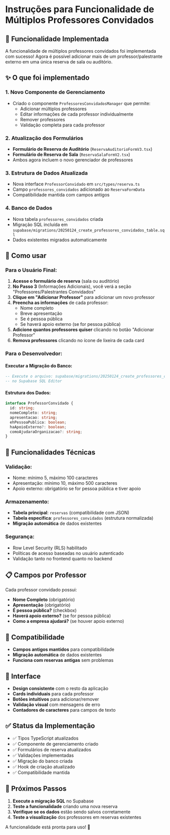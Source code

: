 # Instruções para Funcionalidade de Múltiplos Professores Convidados

## 🎯 Funcionalidade Implementada

A funcionalidade de múltiplos professores convidados foi implementada com sucesso! Agora é possível adicionar mais de um professor/palestrante externo em uma única reserva de sala ou auditório.

## ✨ O que foi implementado

### 1. **Novo Componente de Gerenciamento**
- Criado o componente `ProfessoresConvidadosManager` que permite:
  - Adicionar múltiplos professores
  - Editar informações de cada professor individualmente
  - Remover professores
  - Validação completa para cada professor

### 2. **Atualização dos Formulários**
- **Formulário de Reserva de Auditório** (`ReservaAuditorioFormV3.tsx`)
- **Formulário de Reserva de Sala** (`ReservaSalaFormV2.tsx`)
- Ambos agora incluem o novo gerenciador de professores

### 3. **Estrutura de Dados Atualizada**
- Nova interface `ProfessorConvidado` em `src/types/reserva.ts`
- Campo `professores_convidados` adicionado ao `ReservaFormData`
- Compatibilidade mantida com campos antigos

### 4. **Banco de Dados**
- Nova tabela `professores_convidados` criada
- Migração SQL incluída em `supabase/migrations/20250124_create_professores_convidados_table.sql`
- Dados existentes migrados automaticamente

## 🚀 Como usar

### Para o Usuário Final:
1. **Acesse o formulário de reserva** (sala ou auditório)
2. **No Passo 3** (Informações Adicionais), você verá a seção "Professores/Palestrantes Convidados"
3. **Clique em "Adicionar Professor"** para adicionar um novo professor
4. **Preencha as informações** de cada professor:
   - Nome completo
   - Breve apresentação
   - Se é pessoa pública
   - Se haverá apoio externo (se for pessoa pública)
5. **Adicione quantos professores quiser** clicando no botão "Adicionar Professor"
6. **Remova professores** clicando no ícone de lixeira de cada card

### Para o Desenvolvedor:

#### Executar a Migração do Banco:
```sql
-- Execute o arquivo: supabase/migrations/20250124_create_professores_convidados_table.sql
-- no Supabase SQL Editor
```

#### Estrutura dos Dados:
```typescript
interface ProfessorConvidado {
  id: string;
  nomeCompleto: string;
  apresentacao: string;
  ehPessoaPublica: boolean;
  haApoioExterno?: boolean;
  comoAjudaraOrganizacao?: string;
}
```

## 🔧 Funcionalidades Técnicas

### Validação:
- Nome: mínimo 5, máximo 100 caracteres
- Apresentação: mínimo 10, máximo 500 caracteres
- Apoio externo: obrigatório se for pessoa pública e tiver apoio

### Armazenamento:
- **Tabela principal**: `reservas` (compatibilidade com JSON)
- **Tabela específica**: `professores_convidados` (estrutura normalizada)
- **Migração automática** de dados existentes

### Segurança:
- Row Level Security (RLS) habilitado
- Políticas de acesso baseadas no usuário autenticado
- Validação tanto no frontend quanto no backend

## 📋 Campos por Professor

Cada professor convidado possui:
- **Nome Completo** (obrigatório)
- **Apresentação** (obrigatório)
- **É pessoa pública?** (checkbox)
- **Haverá apoio externo?** (se for pessoa pública)
- **Como a empresa ajudará?** (se houver apoio externo)

## 🔄 Compatibilidade

- **Campos antigos mantidos** para compatibilidade
- **Migração automática** de dados existentes
- **Funciona com reservas antigas** sem problemas

## 🎨 Interface

- **Design consistente** com o resto da aplicação
- **Cards individuais** para cada professor
- **Botões intuitivos** para adicionar/remover
- **Validação visual** com mensagens de erro
- **Contadores de caracteres** para campos de texto

## ✅ Status da Implementação

- ✅ Tipos TypeScript atualizados
- ✅ Componente de gerenciamento criado
- ✅ Formulários de reserva atualizados
- ✅ Validações implementadas
- ✅ Migração do banco criada
- ✅ Hook de criação atualizado
- ✅ Compatibilidade mantida

## 🚨 Próximos Passos

1. **Execute a migração SQL** no Supabase
2. **Teste a funcionalidade** criando uma nova reserva
3. **Verifique se os dados** estão sendo salvos corretamente
4. **Teste a visualização** dos professores em reservas existentes

A funcionalidade está pronta para uso! 🎉
